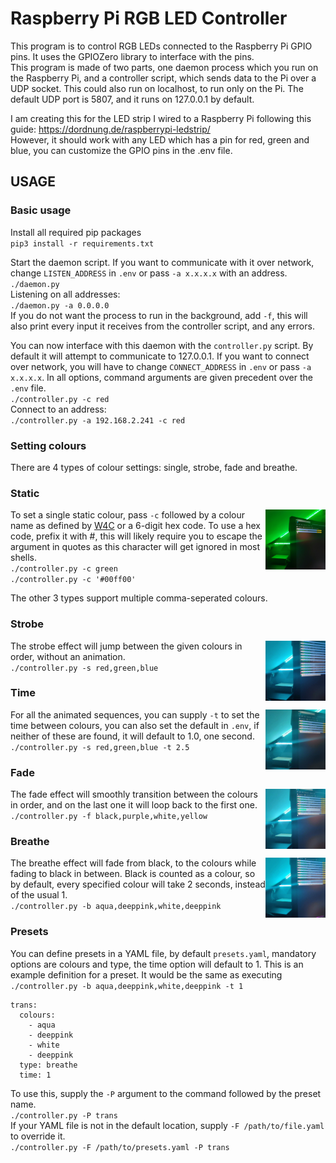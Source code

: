 # Raspberry Pi RGB LED Controller

This program is to control RGB LEDs connected to the Raspberry Pi GPIO pins. It uses the GPIOZero library to interface with the pins.  
This program is made of two parts, one daemon process which you run on the Raspberry Pi, and a controller script, which sends data to the Pi over a UDP socket. This could also run on localhost, to run only on the Pi. The default UDP port is 5807, and it runs on 127.0.0.1 by default.  

I am creating this for the LED strip I wired to a Raspberry Pi following this guide: https://dordnung.de/raspberrypi-ledstrip/  
However, it should work with any LED which has a pin for red, green and blue, you can customize the GPIO pins in the .env file.  

## USAGE

### Basic usage

Install all required pip packages  
`pip3 install -r requirements.txt`  

Start the daemon script. If you want to communicate with it over network, change `LISTEN_ADDRESS` in `.env` or pass `-a x.x.x.x` with an address.  
`./daemon.py`  
Listening on all addresses:  
`./daemon.py -a 0.0.0.0`  
If you do not want the process to run in the background, add `-f`, this will also print every input it receives from the controller script, and any errors.  

You can now interface with this daemon with the `controller.py` script. By default it will attempt to communicate to 127.0.0.1. If you want to connect over network, you will have to change `CONNECT_ADDRESS` in `.env` or pass `-a x.x.x.x`. In all options, command arguments are given precedent over the `.env` file.  
`./controller.py -c red`  
Connect to an address:  
`./controller.py -a 192.168.2.241 -c red`  


### Setting colours

There are 4 types of colour settings: single, strobe, fade and breathe.  

### Static

<img src="https://raw.githubusercontent.com/diademiemi/Pi-RGB/main/img/static.jpg" align="right" title="Static colour" width="96" height="96" />  

To set a single static colour, pass `-c` followed by a colour name as defined by [W4C](https://www.w3.org/TR/css-color-3/#svg-color) or a 6-digit hex code. To use a hex code, prefix it with #, this will likely require you to escape the argument in quotes as this character will get ignored in most shells.  
`./controller.py -c green`  
`./controller.py -c '#00ff00'`  

The other 3 types support multiple comma-seperated colours.  



### Strobe

<img src="https://raw.githubusercontent.com/diademiemi/Pi-RGB/main/img/strobe.gif" align="right" title="Strobing red, green and blue" width="96" height="96" />  

The strobe effect will jump between the given colours in order, without an animation.  
`./controller.py -s red,green,blue`  



### Time

<img src="https://raw.githubusercontent.com/diademiemi/Pi-RGB/main/img/time.gif" align="right" title="Showing with 2.5 seconds instead of 1" width="96" height="96" />  

For all the animated sequences, you can supply `-t` to set the time between colours, you can also set the default in `.env`, if neither of these are found, it will default to 1.0, one second.  
`./controller.py -s red,green,blue -t 2.5`  



### Fade

<img src="https://raw.githubusercontent.com/diademiemi/Pi-RGB/main/img/fade.gif" align="right" title="Fading black, purple, white and yellow" width="96" height="96" />  

The fade effect will smoothly transition between the colours in order, and on the last one it will loop back to the first one.  
`./controller.py -f black,purple,white,yellow`  



### Breathe

<img src="https://raw.githubusercontent.com/diademiemi/Pi-RGB/main/img/breathe.gif" align="right" title="Breathing aqua, deep pink, white and deep pink" width="96" height="96" />  

The breathe effect will fade from black, to the colours while fading to black in between. Black is counted as a colour, so by default, every specified colour will take 2 seconds, instead of the usual 1.  
`./controller.py -b aqua,deeppink,white,deeppink`  



### Presets

You can define presets in a YAML file, by default `presets.yaml`, mandatory options are colours and type, the time option will default to 1.
This is an example definition for a preset. It would be the same as executing `./controller.py -b aqua,deeppink,white,deeppink -t 1`  
```
trans:
  colours:
    - aqua
    - deeppink
    - white
    - deeppink
  type: breathe
  time: 1
```

To use this, supply the `-P` argument to the command followed by the preset name.  
`./controller.py -P trans`  
If your YAML file is not in the default location, supply `-F /path/to/file.yaml` to override it.  
`./controller.py -F /path/to/presets.yaml -P trans`  
